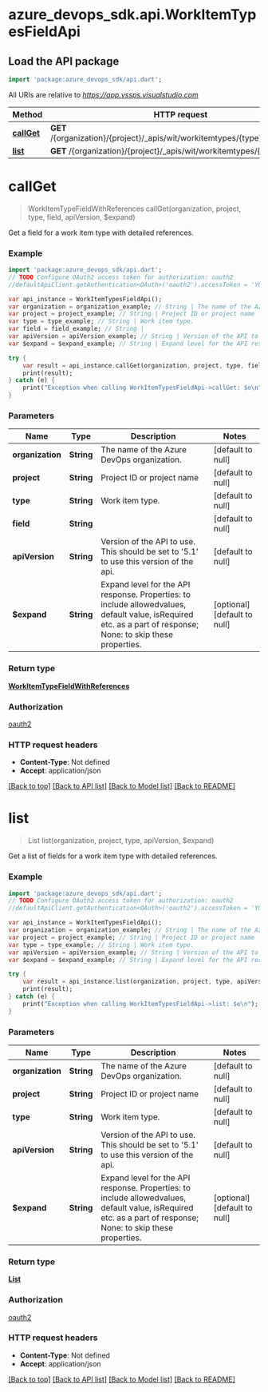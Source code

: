 # azure_devops_sdk.api.WorkItemTypesFieldApi

## Load the API package
```dart
import 'package:azure_devops_sdk/api.dart';
```

All URIs are relative to *https://app.vssps.visualstudio.com*

Method | HTTP request | Description
------------- | ------------- | -------------
[**callGet**](WorkItemTypesFieldApi.md#callGet) | **GET** /{organization}/{project}/_apis/wit/workitemtypes/{type}/fields/{field} | 
[**list**](WorkItemTypesFieldApi.md#list) | **GET** /{organization}/{project}/_apis/wit/workitemtypes/{type}/fields | 


# **callGet**
> WorkItemTypeFieldWithReferences callGet(organization, project, type, field, apiVersion, $expand)



Get a field for a work item type with detailed references.

### Example 
```dart
import 'package:azure_devops_sdk/api.dart';
// TODO Configure OAuth2 access token for authorization: oauth2
//defaultApiClient.getAuthentication<OAuth>('oauth2').accessToken = 'YOUR_ACCESS_TOKEN';

var api_instance = WorkItemTypesFieldApi();
var organization = organization_example; // String | The name of the Azure DevOps organization.
var project = project_example; // String | Project ID or project name
var type = type_example; // String | Work item type.
var field = field_example; // String | 
var apiVersion = apiVersion_example; // String | Version of the API to use.  This should be set to '5.1' to use this version of the api.
var $expand = $expand_example; // String | Expand level for the API response. Properties: to include allowedvalues, default value, isRequired etc. as a part of response; None: to skip these properties.

try { 
    var result = api_instance.callGet(organization, project, type, field, apiVersion, $expand);
    print(result);
} catch (e) {
    print("Exception when calling WorkItemTypesFieldApi->callGet: $e\n");
}
```

### Parameters

Name | Type | Description  | Notes
------------- | ------------- | ------------- | -------------
 **organization** | **String**| The name of the Azure DevOps organization. | [default to null]
 **project** | **String**| Project ID or project name | [default to null]
 **type** | **String**| Work item type. | [default to null]
 **field** | **String**|  | [default to null]
 **apiVersion** | **String**| Version of the API to use.  This should be set to &#39;5.1&#39; to use this version of the api. | [default to null]
 **$expand** | **String**| Expand level for the API response. Properties: to include allowedvalues, default value, isRequired etc. as a part of response; None: to skip these properties. | [optional] [default to null]

### Return type

[**WorkItemTypeFieldWithReferences**](WorkItemTypeFieldWithReferences.md)

### Authorization

[oauth2](../README.md#oauth2)

### HTTP request headers

 - **Content-Type**: Not defined
 - **Accept**: application/json

[[Back to top]](#) [[Back to API list]](../README.md#documentation-for-api-endpoints) [[Back to Model list]](../README.md#documentation-for-models) [[Back to README]](../README.md)

# **list**
> List<WorkItemTypeFieldWithReferences> list(organization, project, type, apiVersion, $expand)



Get a list of fields for a work item type with detailed references.

### Example 
```dart
import 'package:azure_devops_sdk/api.dart';
// TODO Configure OAuth2 access token for authorization: oauth2
//defaultApiClient.getAuthentication<OAuth>('oauth2').accessToken = 'YOUR_ACCESS_TOKEN';

var api_instance = WorkItemTypesFieldApi();
var organization = organization_example; // String | The name of the Azure DevOps organization.
var project = project_example; // String | Project ID or project name
var type = type_example; // String | Work item type.
var apiVersion = apiVersion_example; // String | Version of the API to use.  This should be set to '5.1' to use this version of the api.
var $expand = $expand_example; // String | Expand level for the API response. Properties: to include allowedvalues, default value, isRequired etc. as a part of response; None: to skip these properties.

try { 
    var result = api_instance.list(organization, project, type, apiVersion, $expand);
    print(result);
} catch (e) {
    print("Exception when calling WorkItemTypesFieldApi->list: $e\n");
}
```

### Parameters

Name | Type | Description  | Notes
------------- | ------------- | ------------- | -------------
 **organization** | **String**| The name of the Azure DevOps organization. | [default to null]
 **project** | **String**| Project ID or project name | [default to null]
 **type** | **String**| Work item type. | [default to null]
 **apiVersion** | **String**| Version of the API to use.  This should be set to &#39;5.1&#39; to use this version of the api. | [default to null]
 **$expand** | **String**| Expand level for the API response. Properties: to include allowedvalues, default value, isRequired etc. as a part of response; None: to skip these properties. | [optional] [default to null]

### Return type

[**List<WorkItemTypeFieldWithReferences>**](WorkItemTypeFieldWithReferences.md)

### Authorization

[oauth2](../README.md#oauth2)

### HTTP request headers

 - **Content-Type**: Not defined
 - **Accept**: application/json

[[Back to top]](#) [[Back to API list]](../README.md#documentation-for-api-endpoints) [[Back to Model list]](../README.md#documentation-for-models) [[Back to README]](../README.md)

